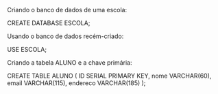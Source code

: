 Criando o banco de dados de uma escola:

CREATE DATABASE ESCOLA;

Usando o banco de dados recém-criado:

USE ESCOLA;

Criando a tabela ALUNO e a chave primária:

CREATE TABLE ALUNO (
    ID SERIAL PRIMARY KEY,
    nome VARCHAR(60),
    email VARCHAR(115),
    endereco VARCHAR(185)
);